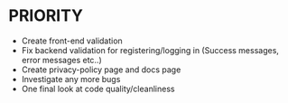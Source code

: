 # PRIORITY

- Create front-end validation
- Fix backend validation for registering/logging in (Success messages, error messages etc..)
- Create privacy-policy page and docs page
- Investigate any more bugs
- One final look at code quality/cleanliness
